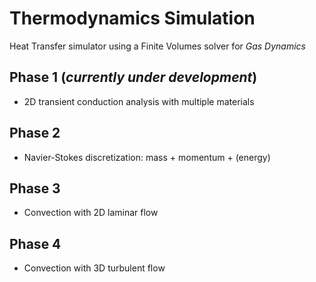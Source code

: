 # Thermodynamics Simulation
Heat Transfer simulator using a Finite Volumes solver for *Gas Dynamics*

## Phase 1 (*currently under development*)
- 2D transient conduction analysis with multiple materials

## Phase 2
- Navier-Stokes discretization: mass + momentum + (energy)

## Phase 3
- Convection with 2D laminar flow

## Phase 4
- Convection with 3D turbulent flow
